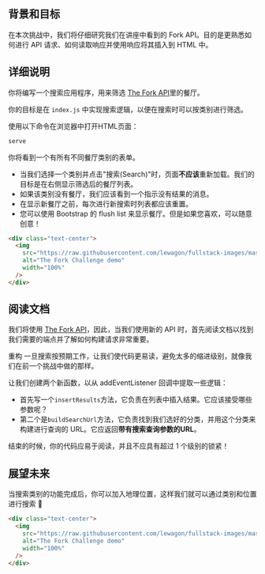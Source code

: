 ## 背景和目标

在本次挑战中，我们将仔细研究我们在讲座中看到的 Fork API。目的是更熟悉如何进行 API 请求、如何读取响应并使用响应将其插入到 HTML 中。

## 详细说明

你将编写一个搜索应用程序，用来筛选 [The Fork API](https://the-fork-api.students.lewagon.co/)里的餐厅。

你的目标是在 `index.js` 中实现搜索逻辑，以便在搜索时可以按类别进行筛选。

使用以下命令在浏览器中打开HTML页面：

```bash
serve
```

你将看到一个有所有不同餐厅类别的表单。

- 当我们选择一个类别并点击"搜索(Search)"时，页面**不应该**重新加载。我们的目标是在右侧显示筛选后的餐厅列表。
- 如果该类别没有餐厅，我们应该看到一个指示没有结果的消息。
- 在显示新餐厅之前，每次进行新搜索时列表都应该重置。
- 您可以使用 Bootstrap 的 flush list 来显示餐厅。但是如果您喜欢，可以随意创意！

```html
<div class="text-center">
  <img
    src="https://raw.githubusercontent.com/lewagon/fullstack-images/master/frontend/the-fork-challenge-1.png"
    alt="The Fork Challenge demo"
    width="100%"
  />
</div>
```

## 阅读文档

我们将使用 [The Fork API](https://the-fork-api)，因此，当我们使用新的 API 时，首先阅读文档以找到我们需要的端点并了解如何构建请求非常重要。

重构
一旦搜索按预期工作，让我们使代码更易读，避免太多的缩进级别，就像我们在前一个挑战中做的那样。

让我们创建两个新函数，以从 addEventListener 回调中提取一些逻辑：

- 首先写一个`insertResults`方法，它负责在列表中插入结果。它应该接受哪些参数呢？
- 第二个是`buildSearchUrl`方法，它负责找到我们选好的分类，并用这个分类来构建进行查询的 URL。它应返回**带有搜索查询参数的URL**。

结束的时候，你的代码应易于阅读，并且不应具有超过 1 个级别的锁紧！

## 展望未来

当搜索类别的功能完成后，你可以加入地理位置，这样我们就可以通过类别和位置进行搜索 🎉

```html
<div class="text-center">
  <img
    src="https://raw.githubusercontent.com/lewagon/fullstack-images/master/frontend/the-fork-challenge-2.png"
    alt="The Fork Challenge demo"
    width="100%"
  />
</div>
```
